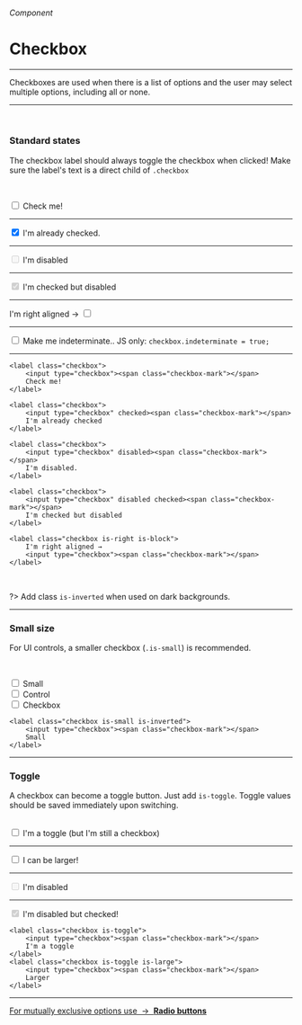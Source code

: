 <h6 class="is-uppercase is-dimmed has-text-weight-medium is-size-6 is-size-7-mobile">Component</h6>
<h1 class="title is-family-secondary is-size-2-mobile">Checkbox</h1>
<hr class="is-visible is-size-3">
<p class="is-size-4 has-text-dark">
    <span class="has-text-weight-semibold">Checkboxes</span> are used when there is a list of options and the user may select multiple options, including all or none.
</p>
<hr class="is-visible is-size-3"><br>

<h3 class="title is-family-primary has-text-weight-bold">Standard states</h3>

The checkbox label should always toggle the checkbox when clicked! Make sure the label's text is a direct child of `.checkbox`

<br><div class="box is-raised is-radiusless-b is-marginless is-large">
    <label class="checkbox">
        <input type="checkbox"><span class="checkbox-mark"></span>
        Check me!
    </label>
    <hr>
    <label class="checkbox">
        <input type="checkbox" checked><span class="checkbox-mark"></span>
        I'm already checked.
    </label>
    <hr>
    <label class="checkbox">
        <input type="checkbox" disabled><span class="checkbox-mark"></span>
        I'm disabled
    </label>
    <hr>
    <label class="checkbox">
        <input type="checkbox" disabled checked><span class="checkbox-mark"></span>
        I'm checked but disabled
    </label>
    <hr>
    <label class="checkbox is-right is-block">
        I'm right aligned →
        <input type="checkbox"><span class="checkbox-mark"></span>
    </label>
    <hr class="is-visible is-size-3">
    <label class="checkbox" onclick="makeIndeterminate(123)">
        <input id="123" type="checkbox"><span class="checkbox-mark"></span>
        Make me indeterminate.. JS only: <code class="is-size-7">checkbox.indeterminate = true;</code>
    </label>
</div>
<hr class="is-marginless is-visible">

    <label class="checkbox">
        <input type="checkbox"><span class="checkbox-mark"></span>
        Check me!
    </label>

    <label class="checkbox">
        <input type="checkbox" checked><span class="checkbox-mark"></span>
        I'm already checked
    </label>

    <label class="checkbox">
        <input type="checkbox" disabled><span class="checkbox-mark"></span>
        I'm disabled.
    </label>

    <label class="checkbox">
        <input type="checkbox" disabled checked><span class="checkbox-mark"></span>
        I'm checked but disabled
    </label>

    <label class="checkbox is-right is-block">
        I'm right aligned →
        <input type="checkbox"><span class="checkbox-mark"></span>
    </label>
<br>

?> Add class `is-inverted` when used on dark backgrounds.
<hr class="is-size-1 is-visible">

<h3 class="title is-family-primary has-text-weight-bold">Small size</h3>

For UI controls, a smaller checkbox (`.is-small`) is recommended.

<br><div class="box is-raised is-medium has-background-primary-gradient mb-0 is-radiusless-b">
    <label class="checkbox is-small is-inverted">
        <input type="checkbox"><span class="checkbox-mark"></span>
        Small
    </label><br>
    <label class="checkbox is-small is-inverted">
        <input type="checkbox"><span class="checkbox-mark"></span>
        Control
    </label><br>
    <label class="checkbox is-small is-inverted">
        <input type="checkbox"><span class="checkbox-mark"></span>
        Checkbox
    </label>
</div>

    <label class="checkbox is-small is-inverted">
        <input type="checkbox"><span class="checkbox-mark"></span>
        Small
    </label>
<hr class="is-size-1 is-visible">

<h3 class="title is-family-primary has-text-weight-bold">Toggle</h3>

A checkbox can become a toggle button. Just add `is-toggle`. Toggle values should be saved immediately upon switching.<br><br>

<div class="box is-raised is-radiusless-b is-marginless is-large">
    <label class="checkbox is-toggle">
        <input type="checkbox"><span class="checkbox-mark"></span>
        I'm a toggle (but I'm still a checkbox)
    </label>
    <hr class="is-visible">
    <label class="checkbox is-toggle is-large">
        <input type="checkbox"><span class="checkbox-mark"></span>
        I can be larger!
    </label>
    <hr class="is-visible">
    <label class="checkbox is-toggle is-large">
        <input type="checkbox" disabled><span class="checkbox-mark"></span>
        I'm disabled
    </label>
    <hr class="is-visible">
    <label class="checkbox is-toggle is-large">
        <input type="checkbox" disabled checked><span class="checkbox-mark"></span>
        I'm disabled but checked!
    </label>
</div>

    <label class="checkbox is-toggle">
        <input type="checkbox"><span class="checkbox-mark"></span>
        I'm a toggle
    </label>
    <label class="checkbox is-toggle is-large">
        <input type="checkbox"><span class="checkbox-mark"></span>
        Larger
    </label>
<hr>

<a href="#/radio" class="message is-info is-block">
    For mutually exclusive options use &nbsp;→&nbsp; <strong class="is-link is-underlined">Radio buttons</strong>
</a>